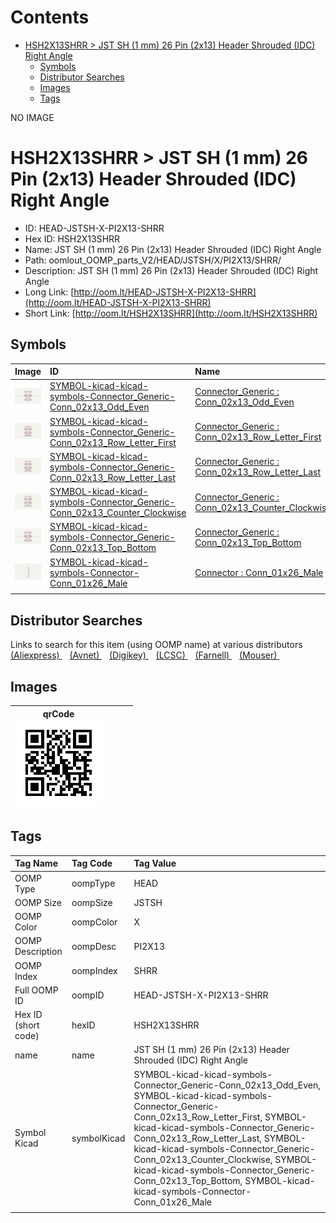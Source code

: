 



Contents
========

* [HSH2X13SHRR > JST SH (1 mm) 26 Pin (2x13) Header Shrouded (IDC) Right Angle](#hsh2x13shrr--jst-sh-1-mm-26-pin-2x13-header-shrouded-idc-right-angle)
	* [Symbols](#symbols)
	* [Distributor Searches](#distributor-searches)
	* [Images](#images)
	* [Tags](#tags)
  
NO IMAGE  
# HSH2X13SHRR > JST SH (1 mm) 26 Pin (2x13) Header Shrouded (IDC) Right Angle

- ID: HEAD-JSTSH-X-PI2X13-SHRR
- Hex ID: HSH2X13SHRR
- Name: JST SH (1 mm) 26 Pin (2x13) Header Shrouded (IDC) Right Angle
- Path: oomlout_OOMP_parts_V2/HEAD/JSTSH/X/PI2X13/SHRR/
- Description: JST SH (1 mm) 26 Pin (2x13) Header Shrouded (IDC) Right Angle
- Long Link: [http://oom.lt/HEAD-JSTSH-X-PI2X13-SHRR](http://oom.lt/HEAD-JSTSH-X-PI2X13-SHRR)
- Short Link: [http://oom.lt/HSH2X13SHRR](http://oom.lt/HSH2X13SHRR)

## Symbols
  

|Image|ID|Name|
| :--- | :--- | :--- |
|[![](https://raw.githubusercontent.com/oomlout/oomlout_OOMP_eda_V2/main/SYMBOL/kicad/kicad-symbols/Connector_Generic/Conn_02x13_Odd_Even/image_140.png)](https://github.com/oomlout/oomlout_OOMP_eda_V2/tree/main/SYMBOL/kicad/kicad-symbols/Connector_Generic/Conn_02x13_Odd_Even/)|[SYMBOL-kicad-kicad-symbols-Connector_Generic-Conn_02x13_Odd_Even](https://github.com/oomlout/oomlout_OOMP_eda_V2/tree/main/SYMBOL/kicad/kicad-symbols/Connector_Generic/Conn_02x13_Odd_Even/)|[Connector_Generic : Conn_02x13_Odd_Even](https://github.com/oomlout/oomlout_OOMP_eda_V2/tree/main/SYMBOL/kicad/kicad-symbols/Connector_Generic/Conn_02x13_Odd_Even/)|
|[![](https://raw.githubusercontent.com/oomlout/oomlout_OOMP_eda_V2/main/SYMBOL/kicad/kicad-symbols/Connector_Generic/Conn_02x13_Row_Letter_First/image_140.png)](https://github.com/oomlout/oomlout_OOMP_eda_V2/tree/main/SYMBOL/kicad/kicad-symbols/Connector_Generic/Conn_02x13_Row_Letter_First/)|[SYMBOL-kicad-kicad-symbols-Connector_Generic-Conn_02x13_Row_Letter_First](https://github.com/oomlout/oomlout_OOMP_eda_V2/tree/main/SYMBOL/kicad/kicad-symbols/Connector_Generic/Conn_02x13_Row_Letter_First/)|[Connector_Generic : Conn_02x13_Row_Letter_First](https://github.com/oomlout/oomlout_OOMP_eda_V2/tree/main/SYMBOL/kicad/kicad-symbols/Connector_Generic/Conn_02x13_Row_Letter_First/)|
|[![](https://raw.githubusercontent.com/oomlout/oomlout_OOMP_eda_V2/main/SYMBOL/kicad/kicad-symbols/Connector_Generic/Conn_02x13_Row_Letter_Last/image_140.png)](https://github.com/oomlout/oomlout_OOMP_eda_V2/tree/main/SYMBOL/kicad/kicad-symbols/Connector_Generic/Conn_02x13_Row_Letter_Last/)|[SYMBOL-kicad-kicad-symbols-Connector_Generic-Conn_02x13_Row_Letter_Last](https://github.com/oomlout/oomlout_OOMP_eda_V2/tree/main/SYMBOL/kicad/kicad-symbols/Connector_Generic/Conn_02x13_Row_Letter_Last/)|[Connector_Generic : Conn_02x13_Row_Letter_Last](https://github.com/oomlout/oomlout_OOMP_eda_V2/tree/main/SYMBOL/kicad/kicad-symbols/Connector_Generic/Conn_02x13_Row_Letter_Last/)|
|[![](https://raw.githubusercontent.com/oomlout/oomlout_OOMP_eda_V2/main/SYMBOL/kicad/kicad-symbols/Connector_Generic/Conn_02x13_Counter_Clockwise/image_140.png)](https://github.com/oomlout/oomlout_OOMP_eda_V2/tree/main/SYMBOL/kicad/kicad-symbols/Connector_Generic/Conn_02x13_Counter_Clockwise/)|[SYMBOL-kicad-kicad-symbols-Connector_Generic-Conn_02x13_Counter_Clockwise](https://github.com/oomlout/oomlout_OOMP_eda_V2/tree/main/SYMBOL/kicad/kicad-symbols/Connector_Generic/Conn_02x13_Counter_Clockwise/)|[Connector_Generic : Conn_02x13_Counter_Clockwise](https://github.com/oomlout/oomlout_OOMP_eda_V2/tree/main/SYMBOL/kicad/kicad-symbols/Connector_Generic/Conn_02x13_Counter_Clockwise/)|
|[![](https://raw.githubusercontent.com/oomlout/oomlout_OOMP_eda_V2/main/SYMBOL/kicad/kicad-symbols/Connector_Generic/Conn_02x13_Top_Bottom/image_140.png)](https://github.com/oomlout/oomlout_OOMP_eda_V2/tree/main/SYMBOL/kicad/kicad-symbols/Connector_Generic/Conn_02x13_Top_Bottom/)|[SYMBOL-kicad-kicad-symbols-Connector_Generic-Conn_02x13_Top_Bottom](https://github.com/oomlout/oomlout_OOMP_eda_V2/tree/main/SYMBOL/kicad/kicad-symbols/Connector_Generic/Conn_02x13_Top_Bottom/)|[Connector_Generic : Conn_02x13_Top_Bottom](https://github.com/oomlout/oomlout_OOMP_eda_V2/tree/main/SYMBOL/kicad/kicad-symbols/Connector_Generic/Conn_02x13_Top_Bottom/)|
|[![](https://raw.githubusercontent.com/oomlout/oomlout_OOMP_eda_V2/main/SYMBOL/kicad/kicad-symbols/Connector/Conn_01x26_Male/image_140.png)](https://github.com/oomlout/oomlout_OOMP_eda_V2/tree/main/SYMBOL/kicad/kicad-symbols/Connector/Conn_01x26_Male/)|[SYMBOL-kicad-kicad-symbols-Connector-Conn_01x26_Male](https://github.com/oomlout/oomlout_OOMP_eda_V2/tree/main/SYMBOL/kicad/kicad-symbols/Connector/Conn_01x26_Male/)|[Connector : Conn_01x26_Male](https://github.com/oomlout/oomlout_OOMP_eda_V2/tree/main/SYMBOL/kicad/kicad-symbols/Connector/Conn_01x26_Male/)|
||||

## Distributor Searches
  
Links to search for this item (using OOMP name) at various distributors  
[(Aliexpress) ](https://www.aliexpress.com/wholesale?SearchText=1117JST+SH+1+mm+26+Pin+2x13+Header+Shrouded+IDC+Right+Angle)&nbsp;&nbsp;&nbsp;[(Avnet) ](https://www.avnet.com/shop/us/search/JST+SH+1+mm+26+Pin+2x13+Header+Shrouded+IDC+Right+Angle)&nbsp;&nbsp;&nbsp;[(Digikey) ](https://www.digikey.co.uk/en/products/result?s=JST+SH+1+mm+26+Pin+2x13+Header+Shrouded+IDC+Right+Angle)&nbsp;&nbsp;&nbsp;[(LCSC) ](https://www.lcsc.com/search?q=JST+SH+1+mm+26+Pin+2x13+Header+Shrouded+IDC+Right+Angle)&nbsp;&nbsp;&nbsp;[(Farnell) ](https://uk.farnell.com/search?st=JST+SH+1+mm+26+Pin+2x13+Header+Shrouded+IDC+Right+Angle)&nbsp;&nbsp;&nbsp;[(Mouser) ](https://www.mouser.com/c/?q=JST+SH+1+mm+26+Pin+2x13+Header+Shrouded+IDC+Right+Angle)&nbsp;&nbsp;&nbsp;
## Images
  

|qrCode<br>[![](https://raw.githubusercontent.com/oomlout/oomlout_OOMP_parts_V2/main/HEAD/JSTSH/X/PI2X13/SHRR/qrCode_140.png)](https://github.com/oomlout/oomlout_OOMP_parts_V2/tree/main/HEAD/JSTSH/X/PI2X13/SHRR/qrCode.png)||||
| :---: | :---: | :---: | :---: |

## Tags
  

|Tag Name|Tag Code|Tag Value|
| :--- | :--- | :--- |
|OOMP Type|oompType|HEAD|
|OOMP Size|oompSize|JSTSH|
|OOMP Color|oompColor|X|
|OOMP Description|oompDesc|PI2X13|
|OOMP Index|oompIndex|SHRR|
|Full OOMP ID|oompID|HEAD-JSTSH-X-PI2X13-SHRR|
|Hex ID (short code)|hexID|HSH2X13SHRR|
|name|name|JST SH (1 mm) 26 Pin (2x13) Header Shrouded (IDC) Right Angle|
|Symbol Kicad|symbolKicad|SYMBOL-kicad-kicad-symbols-Connector_Generic-Conn_02x13_Odd_Even, SYMBOL-kicad-kicad-symbols-Connector_Generic-Conn_02x13_Row_Letter_First, SYMBOL-kicad-kicad-symbols-Connector_Generic-Conn_02x13_Row_Letter_Last, SYMBOL-kicad-kicad-symbols-Connector_Generic-Conn_02x13_Counter_Clockwise, SYMBOL-kicad-kicad-symbols-Connector_Generic-Conn_02x13_Top_Bottom, SYMBOL-kicad-kicad-symbols-Connector-Conn_01x26_Male|
||||
